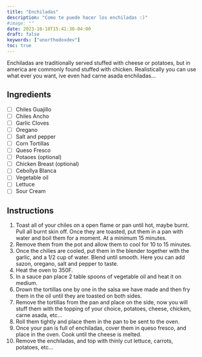 ```yaml
---
title: "Enchiladas"
description: "Como te puede hacer los enchiladas :)"
#image: ""
date: 2023-10-18T15:41:38-04:00
draft: false
keywords: ["unorthodoxdev"]
toc: true
---
```


Enchiladas are traditionally served stuffed with cheese or potatoes, but in america are commonly found stuffed with chicken. Realistically you can use what ever you want, ive even had carne asada enchiladas...

## Ingredients

- [ ] Chiles Guajillo
- [ ] Chiles Ancho
- [ ] Garlic Cloves
- [ ] Oregano
- [ ] Salt and pepper
- [ ] Corn Tortillas
- [ ] Queso Fresco
- [ ] Potaoes (optional)
- [ ] Chicken Breast (optional)
- [ ] Cebollya Blanca
- [ ] Vegetable oil
- [ ] Lettuce
- [ ] Sour Cream

## Instructions

1. Toast all of your chiles on a open flame or pan until hot, maybe burnt. Pull all burnt skin off. Once they are toasted, put them in a pan with water and boil them for a moment. At a minimum 15 minutes.
2. Remove them from the pot and allow them to cool for 10 to 15 minutes.
3. Once the chilies are cooled, put them in the blender together with the garlic, and a 1/2 cup of water. Blend until smooth. Here you can add sazon, oregano, salt and pepper to taste.
4. Heat the oven to 350F.
5. In a sauce pan place 2 table spoons of vegetable oil and heat it on medium.
6. Drown the tortillas one by one in the salsa we have made and then fry them in the oil until they are toasted on both sides.
7. Remove the tortillas from the pan and place on the side, now you will stuff them with the topping of your choice, potatoes, cheese, chicken, carne asada, etc...
8. Roll them tightly and place them in the pan to be sent to the oven.
9. Once your pan is full of enchiladas, cover them in queso fresco, and place in the oven. Cook until the cheese is melted.
10. Remove the enchiladas, and top with thinly cut lettuce, carrots, potatoes, etc...

